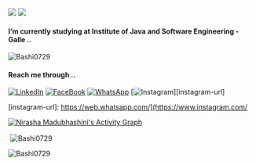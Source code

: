 
<img src="https://readme-typing-svg.herokuapp.com?size=32&vCenter=true&width=760&lines=Hello+%F0%9F%91%8B%2C+I'm+Nirasha+Madubhashini...">
<img src="https://readme-typing-svg.herokuapp.com?size=32&vCenter=true&width=760&lines=Welcome+to+my+github+profile...">

#### I’m currently studying at Institute of Java and Software Engineering - Galle ..

<p align="left"> <img src="https://komarev.com/ghpvc/?username=NirashaMadubhashini&label=Profile%20views&color=0e75b6&style=flat" alt="Bashi0729" /> </p>

#### Reach me through ..

[![LinkedIn][linkedin-shield]][linkedin-url]
[![FaceBook][faceBook-shield]][faceBook-url]
[![WhatsApp][whatsApp-shield]][whatsApp-url]
[![Instagram][instagram-shield]][instagram-url]

[linkedin-shield]: https://img.shields.io/badge/-LinkedIn-black.svg?style=for-the-badge&logo=linkedin&colorB=555
[linkedin-url]: http://www.linkedin.com/in/nirasha-madubhashini-888877201

[faceBook-shield]:https://img.shields.io/badge/Facebook-1877F2?style=for-the-badge&logo=facebook&logoColor=white
[faceBook-url]: https://www.facebook.com/nirasha.madubhashini.1/

[whatsApp-shield]: https://img.shields.io/badge/WhatsApp-25D366?style=for-the-badge&logo=whatsapp&logoColor=white
[whatsApp-url]: https://web.whatsapp.com/

[instagram-shield]:https://img.shields.io/badge/Instagram-E4405F?style=for-the-badge&logo=instagram&logoColor=white
[instagram-url]: https://web.whatsapp.com/](https://www.instagram.com/


<!-- [![Nirasha's GitHub activity graph](https://activity-graph.herokuapp.com/graph?username=NirashaMadubhashini&&theme=xcode)](https://github.com/NirashaMadubhashini) -->

<a href="https://github.com/NirashaMadubhashini/github-readme-activity-graph"><img alt="Nirasha Madubhashini's Activity Graph" src="https://activity-graph.herokuapp.com/graph?username=NirashaMadubhashini&bg_color=0D1117&color=5BCDEC&line=5BCDEC&point=FFFFFF&hide_border=true" /></a>
 


<!-- <p><img align="left" src="https://github-readme-stats.vercel.app/api/top-langs?username=NirashaMadubhashini&show_icons=true&locale=en&layout=compact&theme=tokyonight" alt="Bashi0729" /></p> -->

<p>&nbsp;<img align="center" src="https://github-readme-stats.vercel.app/api?username=NirashaMadubhashini&show_icons=true&locale=en&theme=tokyonight" alt="Bashi0729" /></p>

<p><img align="center" src="https://github-readme-streak-stats.herokuapp.com/?user=NirashaMadubhashini&&theme=tokyonight" alt="Bashi0729" /></p>


